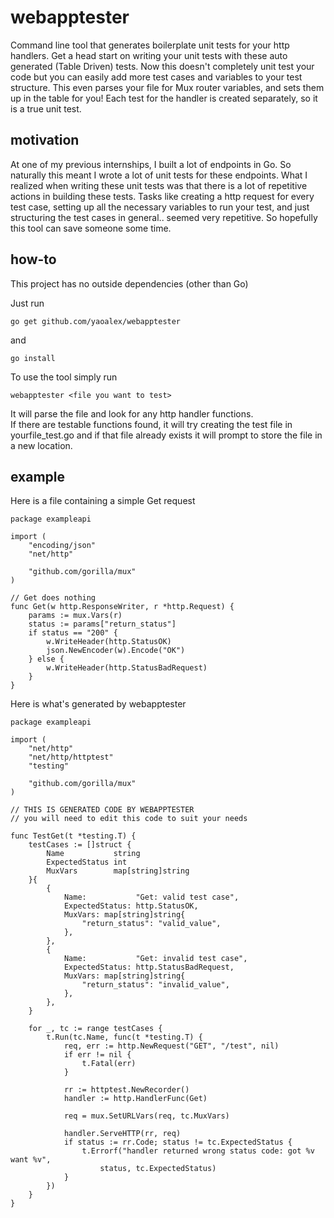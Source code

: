 # webapptester
Command line tool that generates boilerplate unit tests for your http handlers. Get a head start on writing your unit tests with these auto generated (Table Driven) tests. Now this doesn't completely unit test your code but you can easily add more test cases and variables to your test structure. This even parses your file for Mux router variables, and sets them up in the table for you! Each test for the handler is created separately, so it is a true unit test.  

## motivation
At one of my previous internships, I built a lot of endpoints in Go. So naturally this meant I wrote a lot of unit tests for these endpoints. What I realized when writing these unit tests was that there is a lot of repetitive actions in building these tests. Tasks like creating a http request for every test case, setting up all the necessary variables to run your test, and just structuring the test cases in general.. seemed very repetitive. So hopefully this tool can save someone some time.

## how-to 
This project has no outside dependencies (other than Go)

Just run

`go get github.com/yaoalex/webapptester`

and

`go install`

To use the tool simply run 

`webapptester <file you want to test>`

It will parse the file and look for any http handler functions.  
If there are testable functions found, it will try creating the test file in yourfile_test.go and if that file already exists it will prompt to store the file in a new location.  

## example

Here is a file containing a simple Get request

```
package exampleapi

import (
	"encoding/json"
	"net/http"

	"github.com/gorilla/mux"
)

// Get does nothing
func Get(w http.ResponseWriter, r *http.Request) {
	params := mux.Vars(r)
	status := params["return_status"]
	if status == "200" {
		w.WriteHeader(http.StatusOK)
		json.NewEncoder(w).Encode("OK")
	} else {
		w.WriteHeader(http.StatusBadRequest)
	}
}
```

Here is what's generated by webapptester
```
package exampleapi

import (
	"net/http"
	"net/http/httptest"
	"testing"

	"github.com/gorilla/mux"
)

// THIS IS GENERATED CODE BY WEBAPPTESTER
// you will need to edit this code to suit your needs

func TestGet(t *testing.T) {
	testCases := []struct {
		Name           string
		ExpectedStatus int
		MuxVars        map[string]string
	}{
		{
			Name:           "Get: valid test case",
			ExpectedStatus: http.StatusOK,
			MuxVars: map[string]string{
				"return_status": "valid_value",
			},
		},
		{
			Name:           "Get: invalid test case",
			ExpectedStatus: http.StatusBadRequest,
			MuxVars: map[string]string{
				"return_status": "invalid_value",
			},
		},
	}

	for _, tc := range testCases {
		t.Run(tc.Name, func(t *testing.T) {
			req, err := http.NewRequest("GET", "/test", nil)
			if err != nil {
				t.Fatal(err)
			}

			rr := httptest.NewRecorder()
			handler := http.HandlerFunc(Get)

			req = mux.SetURLVars(req, tc.MuxVars)

			handler.ServeHTTP(rr, req)
			if status := rr.Code; status != tc.ExpectedStatus {
				t.Errorf("handler returned wrong status code: got %v want %v",
					status, tc.ExpectedStatus)
			}
		})
	}
}
```
